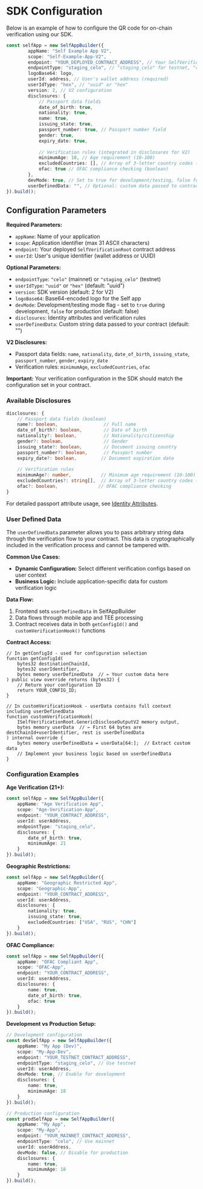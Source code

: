 # SDK Configuration

Below is an example of how to configure the QR code for on-chain verification using our SDK.

```typescript
const selfApp = new SelfAppBuilder({
        appName: "Self Example App V2",
        scope: "Self-Example-App-V2",
        endpoint: "YOUR_DEPLOYED_CONTRACT_ADDRESS", // Your SelfVerificationRoot contract
        endpointType: "staging_celo", // "staging_celo" for testnet, "celo" for mainnet
        logoBase64: logo,
        userId: address, // User's wallet address (required)
        userIdType: "hex", // "uuid" or "hex"
        version: 2, // V2 configuration
        disclosures: { 
            // Passport data fields
            date_of_birth: true,
            nationality: true,
            name: true,
            issuing_state: true,
            passport_number: true, // Passport number field
            gender: true,
            expiry_date: true,
            
            // Verification rules (integrated in disclosures for V2)
            minimumAge: 18, // Age requirement (10-100)
            excludedCountries: [], // Array of 3-letter country codes (e.g., ["USA", "RUS"])
            ofac: true // OFAC compliance checking (boolean)
        },
        devMode: true, // Set to true for development/testing, false for production
        userDefinedData: "", // Optional: custom data passed to contract
}).build();
```

## Configuration Parameters

**Required Parameters:**
- `appName`: Name of your application
- `scope`: Application identifier (max 31 ASCII characters)
- `endpoint`: Your deployed `SelfVerificationRoot` contract address
- `userId`: User's unique identifier (wallet address or UUID)

**Optional Parameters:**
- `endpointType`: `"celo"` (mainnet) or `"staging_celo"` (testnet)
- `userIdType`: `"uuid"` or `"hex"` (default: "uuid")
- `version`: SDK version (default: 2 for V2)
- `logoBase64`: Base64-encoded logo for the Self app
- `devMode`: Development/testing mode flag - set to `true` during development, `false` for production (default: false)
- `disclosures`: Identity attributes and verification rules
- `userDefinedData`: Custom string data passed to your contract (default: "")

**V2 Disclosures:**
- Passport data fields: `name`, `nationality`, `date_of_birth`, `issuing_state`, `passport_number`, `gender`, `expiry_date`
- Verification rules: `minimumAge`, `excludedCountries`, `ofac`

**Important:** Your verification configuration in the SDK should match the configuration set in your contract.

### Available Disclosures

```typescript
disclosures: {
    // Passport data fields (boolean)
    name?: boolean,                 // Full name
    date_of_birth?: boolean,        // Date of birth
    nationality?: boolean,          // Nationality/citizenship
    gender?: boolean,               // Gender
    issuing_state?: boolean,        // Document issuing country
    passport_number?: boolean,      // Passport number
    expiry_date?: boolean,         // Document expiration date
    
    // Verification rules
    minimumAge?: number,           // Minimum age requirement (10-100)
    excludedCountries?: string[],  // Array of 3-letter country codes (max 40)
    ofac?: boolean,               // OFAC compliance checking
}
```

For detailed passport attribute usage, see [Identity Attributes](utilize-passport-attributes.md).

### User Defined Data

The `userDefinedData` parameter allows you to pass arbitrary string data through the verification flow to your contract. This data is cryptographically included in the verification process and cannot be tampered with.

**Common Use Cases:**
- **Dynamic Configuration:** Select different verification configs based on user context
- **Business Logic:** Include application-specific data for custom verification logic

**Data Flow:**
1. Frontend sets `userDefinedData` in SelfAppBuilder
2. Data flows through mobile app and TEE processing
3. Contract receives data in both `getConfigId()` and `customVerificationHook()` functions

**Contract Access:**
```solidity
// In getConfigId - used for configuration selection
function getConfigId(
    bytes32 destinationChainId,
    bytes32 userIdentifier,
    bytes memory userDefinedData  // ← Your custom data here
) public view override returns (bytes32) {
    // Return your configuration ID
    return YOUR_CONFIG_ID;
}

// In customVerificationHook - userData contains full context including userDefinedData
function customVerificationHook(
    ISelfVerificationRoot.GenericDiscloseOutputV2 memory output,
    bytes memory userData  // ← First 64 bytes are destChainId+userIdentifier, rest is userDefinedData
) internal override {
    bytes memory userDefinedData = userData[64:];  // Extract custom data
    // Implement your business logic based on userDefinedData
}
```

### Configuration Examples

**Age Verification (21+):**
```typescript
const selfApp = new SelfAppBuilder({
    appName: "Age Verification App",
    scope: "Age-Verification-App",
    endpoint: "YOUR_CONTRACT_ADDRESS",
    userId: userAddress,
    endpointType: "staging_celo",
    disclosures: { 
        date_of_birth: true,
        minimumAge: 21
    }
}).build();
```

**Geographic Restrictions:**
```typescript
const selfApp = new SelfAppBuilder({
    appName: "Geographic Restricted App",
    scope: "Geographic-App",
    endpoint: "YOUR_CONTRACT_ADDRESS", 
    userId: userAddress,
    disclosures: { 
        nationality: true, 
        issuing_state: true,
        excludedCountries: ["USA", "RUS", "CHN"]
    }
}).build();
```

**OFAC Compliance:**
```typescript
const selfApp = new SelfAppBuilder({
    appName: "OFAC Compliant App",
    scope: "OFAC-App",
    endpoint: "YOUR_CONTRACT_ADDRESS",
    userId: userAddress,
    disclosures: { 
        name: true, 
        date_of_birth: true, 
        ofac: true
    }
}).build();
```

**Development vs Production Setup:**
```typescript
// Development configuration
const devSelfApp = new SelfAppBuilder({
    appName: "My App (Dev)",
    scope: "My-App-Dev",
    endpoint: "YOUR_TESTNET_CONTRACT_ADDRESS",
    endpointType: "staging_celo", // Use testnet
    userId: userAddress,
    devMode: true, // Enable for development
    disclosures: { 
        name: true,
        minimumAge: 18
    }
}).build();

// Production configuration
const prodSelfApp = new SelfAppBuilder({
    appName: "My App",
    scope: "My-App",
    endpoint: "YOUR_MAINNET_CONTRACT_ADDRESS",
    endpointType: "celo", // Use mainnet
    userId: userAddress,
    devMode: false, // Disable for production
    disclosures: { 
        name: true,
        minimumAge: 18
    }
}).build();
```